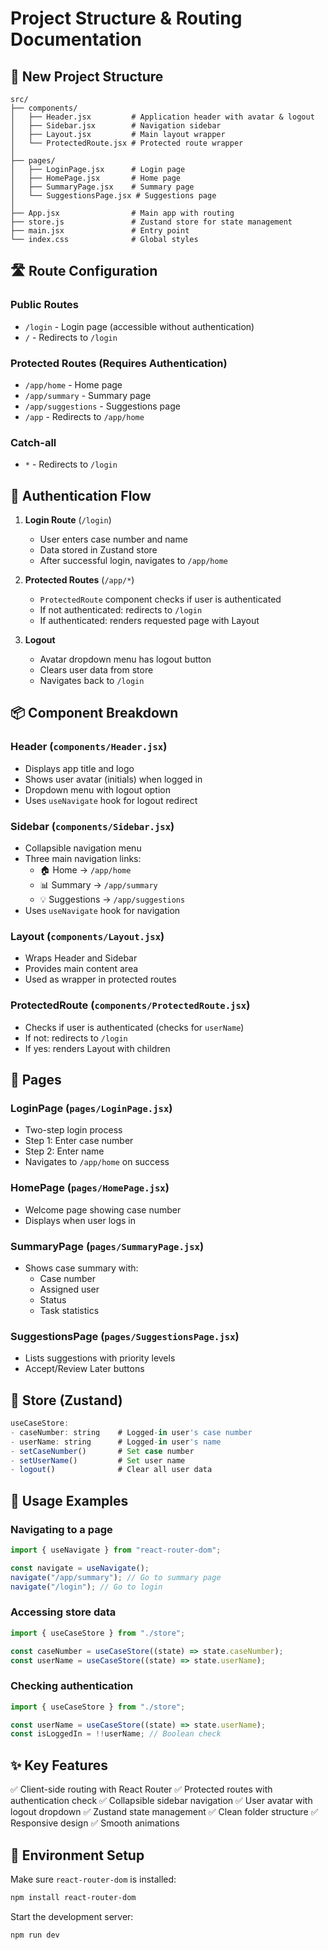 # Project Structure & Routing Documentation

## 📁 New Project Structure

```
src/
├── components/
│   ├── Header.jsx         # Application header with avatar & logout
│   ├── Sidebar.jsx        # Navigation sidebar
│   ├── Layout.jsx         # Main layout wrapper
│   └── ProtectedRoute.jsx # Protected route wrapper
│
├── pages/
│   ├── LoginPage.jsx      # Login page
│   ├── HomePage.jsx       # Home page
│   ├── SummaryPage.jsx    # Summary page
│   └── SuggestionsPage.jsx # Suggestions page
│
├── App.jsx                # Main app with routing
├── store.js               # Zustand store for state management
├── main.jsx               # Entry point
└── index.css              # Global styles
```

## 🛣️ Route Configuration

### Public Routes

- `/login` - Login page (accessible without authentication)
- `/` - Redirects to `/login`

### Protected Routes (Requires Authentication)

- `/app/home` - Home page
- `/app/summary` - Summary page
- `/app/suggestions` - Suggestions page
- `/app` - Redirects to `/app/home`

### Catch-all

- `*` - Redirects to `/login`

## 🔐 Authentication Flow

1. **Login Route** (`/login`)

   - User enters case number and name
   - Data stored in Zustand store
   - After successful login, navigates to `/app/home`

2. **Protected Routes** (`/app/*`)

   - `ProtectedRoute` component checks if user is authenticated
   - If not authenticated: redirects to `/login`
   - If authenticated: renders requested page with Layout

3. **Logout**
   - Avatar dropdown menu has logout button
   - Clears user data from store
   - Navigates back to `/login`

## 📦 Component Breakdown

### Header (`components/Header.jsx`)

- Displays app title and logo
- Shows user avatar (initials) when logged in
- Dropdown menu with logout option
- Uses `useNavigate` hook for logout redirect

### Sidebar (`components/Sidebar.jsx`)

- Collapsible navigation menu
- Three main navigation links:
  - 🏠 Home → `/app/home`
  - 📊 Summary → `/app/summary`
  - 💡 Suggestions → `/app/suggestions`
- Uses `useNavigate` hook for navigation

### Layout (`components/Layout.jsx`)

- Wraps Header and Sidebar
- Provides main content area
- Used as wrapper in protected routes

### ProtectedRoute (`components/ProtectedRoute.jsx`)

- Checks if user is authenticated (checks for `userName`)
- If not: redirects to `/login`
- If yes: renders Layout with children

## 📄 Pages

### LoginPage (`pages/LoginPage.jsx`)

- Two-step login process
- Step 1: Enter case number
- Step 2: Enter name
- Navigates to `/app/home` on success

### HomePage (`pages/HomePage.jsx`)

- Welcome page showing case number
- Displays when user logs in

### SummaryPage (`pages/SummaryPage.jsx`)

- Shows case summary with:
  - Case number
  - Assigned user
  - Status
  - Task statistics

### SuggestionsPage (`pages/SuggestionsPage.jsx`)

- Lists suggestions with priority levels
- Accept/Review Later buttons

## 🔧 Store (Zustand)

```javascript
useCaseStore:
- caseNumber: string    # Logged-in user's case number
- userName: string      # Logged-in user's name
- setCaseNumber()       # Set case number
- setUserName()         # Set user name
- logout()              # Clear all user data
```

## 🚀 Usage Examples

### Navigating to a page

```javascript
import { useNavigate } from "react-router-dom";

const navigate = useNavigate();
navigate("/app/summary"); // Go to summary page
navigate("/login"); // Go to login
```

### Accessing store data

```javascript
import { useCaseStore } from "./store";

const caseNumber = useCaseStore((state) => state.caseNumber);
const userName = useCaseStore((state) => state.userName);
```

### Checking authentication

```javascript
import { useCaseStore } from "./store";

const userName = useCaseStore((state) => state.userName);
const isLoggedIn = !!userName; // Boolean check
```

## ✨ Key Features

✅ Client-side routing with React Router
✅ Protected routes with authentication check
✅ Collapsible sidebar navigation
✅ User avatar with logout dropdown
✅ Zustand state management
✅ Clean folder structure
✅ Responsive design
✅ Smooth animations

## 📝 Environment Setup

Make sure `react-router-dom` is installed:

```bash
npm install react-router-dom
```

Start the development server:

```bash
npm run dev
```

